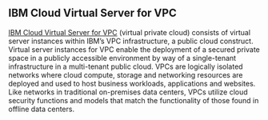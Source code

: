 ## IBM Cloud Virtual Server for VPC

[IBM Cloud Virtual Server for VPC](https://www.ibm.com/cloud/vpc) (virtual private cloud) consists of virtual server instances within IBM’s VPC infrastructure, a public cloud construct. Virtual server instances for VPC enable the deployment of a secured private space in a publicly accessible environment by way of a single-tenant infrastructure in a multi-tenant public cloud. VPCs are logically isolated networks where cloud compute, storage and networking resources are deployed and used to host business workloads, applications and websites. Like networks in traditional on-premises data centers, VPCs utilize cloud security functions and models that match the functionality of those found in offline data centers.
